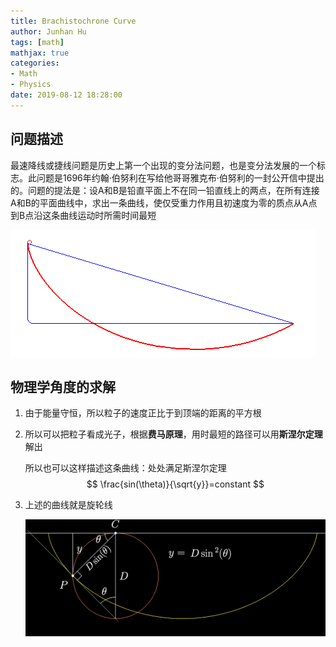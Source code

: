 ```yaml
---
title: Brachistochrone Curve
author: Junhan Hu
tags: [math]
mathjax: true
categories:
- Math
- Physics
date: 2019-08-12 18:28:00
---
```


## 问题描述

最速降线或捷线问题是历史上第一个出现的变分法问题，也是变分法发展的一个标志。此问题是1696年约翰·伯努利在写给他哥哥雅克布·伯努利的一封公开信中提出的。问题的提法是：设A和B是铅直平面上不在同一铅直线上的两点，在所有连接A和B的平面曲线中，求出一条曲线，使仅受重力作用且初速度为零的质点从A点到B点沿这条曲线运动时所需时间最短

![](https://raw.githubusercontent.com/hujunhan/cloudimage/master/img/Brachistochrone.gif)

## 物理学角度的求解

1. 由于能量守恒，所以粒子的速度正比于到顶端的距离的平方根

2. 所以可以把粒子看成光子，根据**费马原理**，用时最短的路径可以用**斯涅尔定理**解出

   所以也可以这样描述这条曲线：处处满足斯涅尔定理
   $$
   \frac{sin(\theta)}{\sqrt{y}}=constant
   $$

3. 上述的曲线就是旋轮线

   ![](https://raw.githubusercontent.com/hujunhan/cloudimage/master/img/quickest-down-how.png)

   

